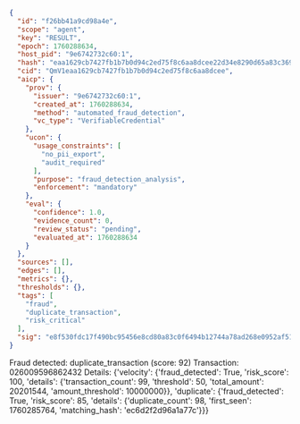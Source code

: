 ```json
{
  "id": "f26bb41a9cd98a4e",
  "scope": "agent",
  "key": "RESULT",
  "epoch": 1760288634,
  "host_pid": "9e6742732c60:1",
  "hash": "eaa1629cb7427fb1b7b0d94c2ed75f8c6aa8dcee22d34e8290d65a83c369fa44",
  "cid": "QmV1eaa1629cb7427fb1b7b0d94c2ed75f8c6aa8dcee",
  "aicp": {
    "prov": {
      "issuer": "9e6742732c60:1",
      "created_at": 1760288634,
      "method": "automated_fraud_detection",
      "vc_type": "VerifiableCredential"
    },
    "ucon": {
      "usage_constraints": [
        "no_pii_export",
        "audit_required"
      ],
      "purpose": "fraud_detection_analysis",
      "enforcement": "mandatory"
    },
    "eval": {
      "confidence": 1.0,
      "evidence_count": 0,
      "review_status": "pending",
      "evaluated_at": 1760288634
    }
  },
  "sources": [],
  "edges": [],
  "metrics": {},
  "thresholds": {},
  "tags": [
    "fraud",
    "duplicate_transaction",
    "risk_critical"
  ],
  "sig": "e8f530fdc17f490bc95456e8cd80a83c0f6494b12744a78ad268e0952af5170e"
}
```

Fraud detected: duplicate_transaction (score: 92)
Transaction: 026009596862432
Details: {'velocity': {'fraud_detected': True, 'risk_score': 100, 'details': {'transaction_count': 99, 'threshold': 50, 'total_amount': 20201544, 'amount_threshold': 10000000}}, 'duplicate': {'fraud_detected': True, 'risk_score': 85, 'details': {'duplicate_count': 98, 'first_seen': 1760285764, 'matching_hash': 'ec6d2f2d96a1a77c'}}}